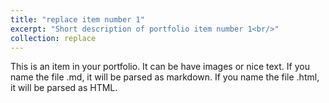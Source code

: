 ```yaml
---
title: "replace item number 1"
excerpt: "Short description of portfolio item number 1<br/>"
collection: replace
---
```


This is an item in your portfolio. It can be have images or nice text. If you name the file .md, it will be parsed as markdown. If you name the file .html, it will be parsed as HTML. 
